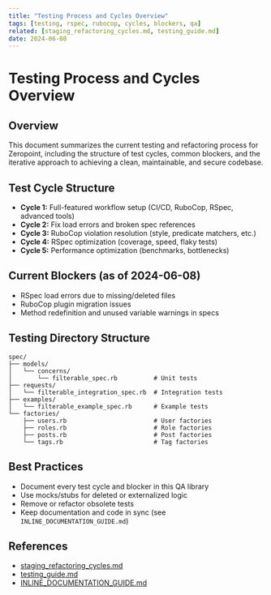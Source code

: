 ```yaml
---
title: "Testing Process and Cycles Overview"
tags: [testing, rspec, rubocop, cycles, blockers, qa]
related: [staging_refactoring_cycles.md, testing_guide.md]
date: 2024-06-08
---
```


# Testing Process and Cycles Overview

## Overview
This document summarizes the current testing and refactoring process for Zeropoint, including the structure of test cycles, common blockers, and the iterative approach to achieving a clean, maintainable, and secure codebase.

## Test Cycle Structure
- **Cycle 1:** Full-featured workflow setup (CI/CD, RuboCop, RSpec, advanced tools)
- **Cycle 2:** Fix load errors and broken spec references
- **Cycle 3:** RuboCop violation resolution (style, predicate matchers, etc.)
- **Cycle 4:** RSpec optimization (coverage, speed, flaky tests)
- **Cycle 5:** Performance optimization (benchmarks, bottlenecks)

## Current Blockers (as of 2024-06-08)
- RSpec load errors due to missing/deleted files
- RuboCop plugin migration issues
- Method redefinition and unused variable warnings in specs

## Testing Directory Structure
```
spec/
├── models/
│   └── concerns/
│       └── filterable_spec.rb          # Unit tests
├── requests/
│   └── filterable_integration_spec.rb  # Integration tests
├── examples/
│   └── filterable_example_spec.rb      # Example tests
└── factories/
    ├── users.rb                        # User factories
    ├── roles.rb                        # Role factories
    ├── posts.rb                        # Post factories
    └── tags.rb                         # Tag factories
```

## Best Practices
- Document every test cycle and blocker in this QA library
- Use mocks/stubs for deleted or externalized logic
- Remove or refactor obsolete tests
- Keep documentation and code in sync (see `INLINE_DOCUMENTATION_GUIDE.md`)

## References
- [staging_refactoring_cycles.md](../staging_refactoring_cycles.md)
- [testing_guide.md](../testing_guide.md)
- [INLINE_DOCUMENTATION_GUIDE.md](../INLINE_DOCUMENTATION_GUIDE.md) 